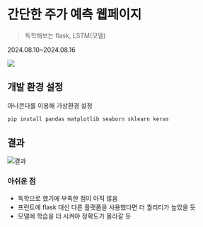 # 간단한 주가 예측 웹페이지
> 독학해보는 flask, LSTM(모델)

2024.08.10~2024.08.16 

![](../header.png)

## 개발 환경 설정

아나콘다를 이용해 가상환경 설정

```sh
pip install pandas matplotlib seaborn sklearn keras
```

## 결과
![결과](https://github.com/user-attachments/assets/e414689c-c190-4950-a775-50ee6b637198)

### 아쉬운 점
- 독학으로 했기에 부족한 점이 아직 많음
- 프런트에 flask 대신 다른 플랫폼을 사용했다면 더 퀄리티가 높았을 듯
- 모델에 학습을 더 시켜야 정확도가 올라갈 듯
